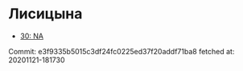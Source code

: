 # Лисицына
- [30: NA](30.md)

Commit: e3f9335b5015c3df24fc0225ed37f20addf71ba8
 fetched at: 20201121-181730
